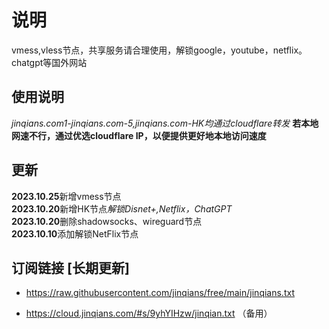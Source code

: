 
# 说明
vmess,vless节点，共享服务请合理使用，解锁google，youtube，netflix。chatgpt等国外网站
## 使用说明
*jinqians.com1-jinqians.com-5,jinqians.com-HK均通过cloudflare转发*
**若本地网速不行，通过优选cloudflare IP，以便提供更好地本地访问速度**

## 更新
**2023.10.25**新增vmess节点<br>
**2023.10.20**新增HK节点*解锁Disnet+,Netflix，ChatGPT* <br>
**2023.10.20**删除shadowsocks、wireguard节点<br>
**2023.10.10**添加解锁NetFlix节点

## 订阅链接 [长期更新]
+ https://raw.githubusercontent.com/jinqians/free/main/jinqians.txt


+ https://cloud.jinqians.com/#s/9yhYIHzw/jinqian.txt
（备用）


